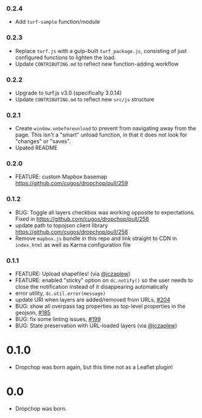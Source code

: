 ### 0.2.4

* Add `turf-sample` function/module

### 0.2.3

* Replace `turf.js` with a gulp-built `turf_package.js`, consisting of just configured functions to lighten the load.
* Update `CONTRIBUTING.md` to reflect new function-adding workflow

### 0.2.2

* Upgrade to turf.js v3.0 (specifically 3.0.14)
* Update `CONTRIBUTING.md` to reflect new `src/js` structure

### 0.2.1

* Create `window.onbeforeunload` to prevent from navigating away from the page. This isn't a "smart" unload function, in that it does not look for "changes" or "saves".
* Upated README

### 0.2.0

* FEATURE: custom Mapbox basemap https://github.com/cugos/dropchop/pull/259

### 0.1.2

* BUG: Toggle all layers checkbox was working opposite to expectations. Fixed in https://github.com/cugos/dropchop/pull/256
* update path to topojson client library https://github.com/cugos/dropchop/pull/256
* Remove `mapbox.js` bundle in this repo and link straight to CDN in `index.html` as well as Karma configuration file

### 0.1.1

* FEATURE: Upload shapefiles! (via [@jczaplew](https://github.com/jczaplew))
* FEATURE: enabled "sticky" option on `dc.notify()` so the user needs to close the notification instead of it disappearing automatically
* error utility, `dc.util.error(message)`
* update URI when layers are added/removed from URLs, [#204](https://github.com/cugos/dropchop/issues/204)
* BUG: show all overpass tag properties as top-level properties in the geojson, [#185](https://github.com/cugos/dropchop/issues/185)
* BUG: fix some linting issues, [#199](https://github.com/cugos/dropchop/issues/199)
* BUG: State preservation with URL-loaded layers (via [@jczaplew](https://github.com/jczaplew))

# 0.1.0

* Dropchop was born again, but this time not as a Leaflet plugin!

# 0.0

* Dropchop was born.
